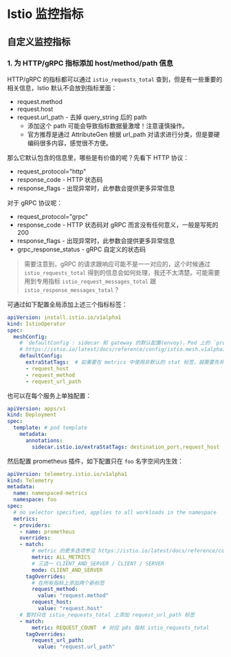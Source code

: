 # Istio 监控指标


## 自定义监控指标

### 1. 为 HTTP/gRPC 指标添加 host/method/path 信息

HTTP/gRPC 的指标都可以通过 `istio_requests_total` 查到，但是有一些重要的相关信息，Istio 默认不会放到指标里面：

- request.method
- request.host
- request.url_path - 去掉 query_string 后的 path
  - 添加这个 path 可能会导致指标数据量激增！注意谨慎操作。
  - 官方推荐是通过 AttributeGen 根据 url_path 对请求进行分类，但是要硬编码很多内容，感觉很不方便。

那么它默认包含的信息里，哪些是有价值的呢？先看下 HTTP 协议：

- request_protocol="http"
- response_code - HTTP 状态码
- response_flags - 出现异常时，此参数会提供更多异常信息

对于 gRPC 协议呢：

- request_protocol="grpc"
- response_code - HTTP 状态码对 gRPC 而言没有任何意义，一般是写死的 200
- response_flags - 出现异常时，此参数会提供更多异常信息
- grpc_response_status - gRPC 自定义的状态码

>需要注意到，gRPC 的请求跟响应可能不是一一对应的，这个时候通过 `istio_requests_total` 得到的信息会如何处理，我还不太清楚。可能需要用到专用指标 `istio_request_messages_total` 跟 `istio_response_messages_total`？


可通过如下配置全局添加上述三个指标标签：

```yaml
apiVersion: install.istio.io/v1alpha1
kind: IstioOperator
spec:
  meshConfig:
    # `defaultConfig`: sidecar 和 gateway 的默认配置(envoy)，Pod 上的 `proxy.istio.io/config` 注解可以覆盖此默认值
    # https://istio.io/latest/docs/reference/config/istio.mesh.v1alpha1/#ProxyConfig
    defaultConfig:
      extraStatTags:  # 如果要在 metrics 中使用非默认的 stat 标签，就需要先补充到这
      - request_host
      - request_method
      - request_url_path
```

也可以在每个服务上单独配置：

```yaml
apiVersion: apps/v1
kind: Deployment
spec:
  template: # pod template
    metadata:
      annotations:
        sidecar.istio.io/extraStatTags: destination_port,request_host
```

然后配置 prometheus 插件，如下配置只在 `foo` 名字空间内生效：

```yaml
apiVersion: telemetry.istio.io/v1alpha1
kind: Telemetry
metadata:
  name: namespaced-metrics
  namespace: foo
spec:
  # no selector specified, applies to all workloads in the namespace
  metrics:
  - providers:
    - name: prometheus
    overrides:
    - match:
        # metric 的更多选项参见 https://istio.io/latest/docs/reference/config/telemetry/#MetricSelector-IstioMetric
        metric: ALL_METRICS
        # 三选一 CLIENT_AND_SERVER / CLIENT / SERVER
        mode: CLIENT_AND_SERVER
      tagOverrides:
        # 在所有指标上添加两个新标签
        request_method:
          value: "request.method"
        request_host:
          value: "request.host"
    # 暂时只在 istio_requests_total 上添加 request_url_path 标签
    - match:
        metric: REQUEST_COUNT  # 对应 p8s 指标 istio_requests_total
      tagOverrides:
        request_url_path:
          value: "request.url_path"
```

